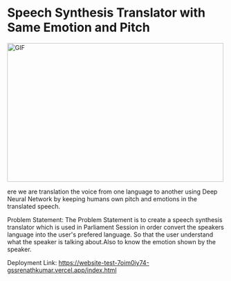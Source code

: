 # Speech Synthesis Translator with Same Emotion and Pitch

<img class="align" align="center" alt="GIF" src="https://github.com/abhisheknaiidu/abhisheknaiidu/blob/master/code.gif?raw=true" width="500" height="320" />
<br>


<p> ere we are translation the voice from one language to another using Deep Neural Network by keeping humans own pitch and emotions in the translated speech.</p>

<p> Problem Statement: The Problem Statement is to create a speech synthesis translator which is used in Parliament Session in order convert the speakers language into the user's prefered language. So that the user understand what the speaker is talking about.Also to know the emotion shown by the speaker.
  
  Deployment Link: https://website-test-7oim0iy74-gssrenathkumar.vercel.app/index.html
